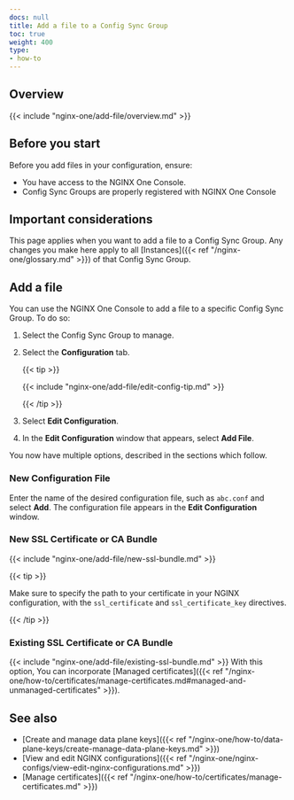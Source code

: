 ```yaml
---
docs: null
title: Add a file to a Config Sync Group
toc: true
weight: 400
type:
- how-to
---
```


## Overview

{{< include "nginx-one/add-file/overview.md" >}}

## Before you start

Before you add files in your configuration, ensure:

- You have access to the NGINX One Console.
- Config Sync Groups are properly registered with NGINX One Console

## Important considerations

This page applies when you want to add a file to a Config Sync Group. Any changes you make here apply to all [Instances]({{< ref "/nginx-one/glossary.md" >}}) of that Config Sync Group.

## Add a file

You can use the NGINX One Console to add a file to a specific Config Sync Group. To do so:

1. Select the Config Sync Group to manage.
1. Select the **Configuration** tab.

   {{< tip >}}

   {{< include "nginx-one/add-file/edit-config-tip.md" >}}

   {{< /tip >}}

1. Select **Edit Configuration**.
1. In the **Edit Configuration** window that appears, select **Add File**.

You now have multiple options, described in the sections which follow.

### New Configuration File

Enter the name of the desired configuration file, such as `abc.conf` and select **Add**. The configuration file appears in the **Edit Configuration** window.

### New SSL Certificate or CA Bundle

{{< include "nginx-one/add-file/new-ssl-bundle.md" >}}

  {{< tip >}}

  Make sure to specify the path to your certificate in your NGINX configuration,
  with the `ssl_certificate` and `ssl_certificate_key` directives.

  {{< /tip >}}

### Existing SSL Certificate or CA Bundle

{{< include "nginx-one/add-file/existing-ssl-bundle.md" >}}
With this option, You can incorporate [Managed certificates]({{< ref "/nginx-one/how-to/certificates/manage-certificates.md#managed-and-unmanaged-certificates" >}}).

## See also

- [Create and manage data plane keys]({{< ref "/nginx-one/how-to/data-plane-keys/create-manage-data-plane-keys.md" >}})
- [View and edit NGINX configurations]({{< ref "/nginx-one/nginx-configs/view-edit-nginx-configurations.md" >}})
- [Manage certificates]({{< ref "/nginx-one/how-to/certificates/manage-certificates.md" >}})
